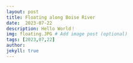 ```yaml
---
layout: post
title: Floating along Boise River
date:  2023-07-22
description: Hello World！
img: floating.JPG # Add image post (optional)
tags: [2023,07,22]
author:
jekyll: true
---
```


